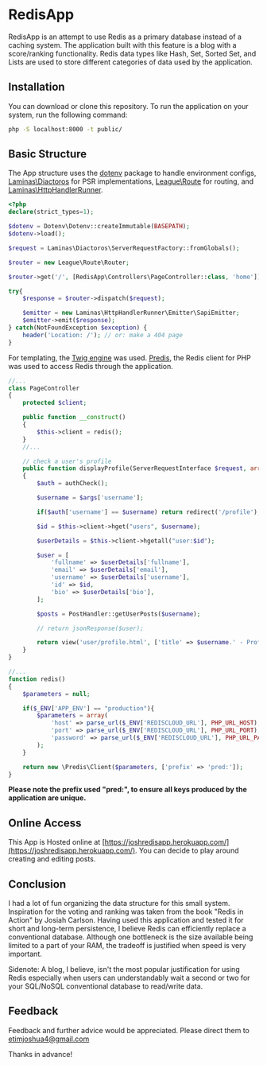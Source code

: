# RedisApp

RedisApp is an attempt to use Redis as a primary database instead of a caching system. The application built with this feature is a blog with a score/ranking functionality. Redis data types like Hash, Set, Sorted Set, and Lists are used to store different categories of data used by the application.

## Installation

You can download or clone this repository. To run the application on your system, run the following command:

```bash
php -S localhost:8000 -t public/
```

## Basic Structure

The App structure uses the [dotenv](https://github.com/vlucas/phpdotenv) package to handle environment configs, [Laminas\Diactoros](https://docs.laminas.dev/laminas-diactoros/) for PSR implementations, [League\Route](https://route.thephpleague.com/) for routing, and [Laminas\HttpHandlerRunner](https://docs.laminas.dev/laminas-httphandlerrunner/).

```php
<?php
declare(strict_types=1);

$dotenv = Dotenv\Dotenv::createImmutable(BASEPATH);
$dotenv->load();

$request = Laminas\Diactoros\ServerRequestFactory::fromGlobals();

$router = new League\Route\Router;

$router->get('/', [RedisApp\Controllers\PageController::class, 'home']);

try{
    $response = $router->dispatch($request);

    $emitter = new Laminas\HttpHandlerRunner\Emitter\SapiEmitter;
    $emitter->emit($response);
} catch(NotFoundException $exception) {
    header('Location: /'); // or: make a 404 page
}
```

For templating, the [Twig engine](https://twig.symfony.com/) was used. [Predis](https://github.com/predis/predis), the Redis client for PHP was used to access Redis through the application. 

```php
//...
class PageController 
{
    protected $client;

    public function __construct()
    {
        $this->client = redis();
    }
    //...

    // check a user's profile
    public function displayProfile(ServerRequestInterface $request, array $args): Response
    {
        $auth = authCheck();

        $username = $args['username'];

        if($auth['username'] == $username) return redirect('/profile');

        $id = $this->client->hget("users", $username);

        $userDetails = $this->client->hgetall("user:$id");

        $user = [
            'fullname' => $userDetails['fullname'],
            'email' => $userDetails['email'],
            'username' => $userDetails['username'],
            'id' => $id,
            'bio' => $userDetails['bio'],
        ];

        $posts = PostHandler::getUserPosts($username);

        // return jsonResponse($user);

        return view('user/profile.html', ['title' => $username.' - Profile', 'user' => $user, 'posts' => $posts, 'auth' => $auth]);
    }
}
```

```php
//...
function redis()
{
    $parameters = null;

    if($_ENV['APP_ENV'] == "production"){
        $parameters = array(
            'host' => parse_url($_ENV['REDISCLOUD_URL'], PHP_URL_HOST),
            'port' => parse_url($_ENV['REDISCLOUD_URL'], PHP_URL_PORT),
            'password' => parse_url($_ENV['REDISCLOUD_URL'], PHP_URL_PASS),
        );
    }

    return new \Predis\Client($parameters, ['prefix' => 'pred:']);
}
```

**Please note the prefix used "pred:", to ensure all keys produced by the application are unique.**

## Online Access

This App is Hosted online at [https://joshredisapp.herokuapp.com/](https://joshredisapp.herokuapp.com/). You can decide to play around creating and editing posts.

## Conclusion

I had a lot of fun organizing the data structure for this small system. Inspiration for the voting and ranking was taken from the book "Redis in Action" by Josiah Carlson. Having used this application and tested it for short and long-term persistence, I believe Redis can efficiently replace a conventional database. Although one bottleneck is the size available being limited to a part of your RAM, the tradeoff is justified when speed is very important. 

Sidenote: A blog, I believe, isn't the most popular justification for using Redis especially when users can understandably wait a second or two for your SQL/NoSQL conventional database to read/write data.

## Feedback
Feedback and further advice would be appreciated. Please direct them to etimjoshua4@gmail.com

Thanks in advance!